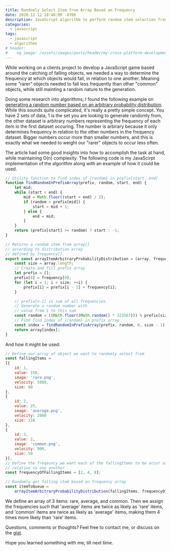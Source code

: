 ```yaml
---
title: Randomly Select Item from Array Based on Frequency
date: 2020-12-12 10:40:00 -0700
description: JavaScript algorithm to perform random item selection from an array based on a frequency array.
categories: 
  - javascript
tags:
  - javascript
  - algorithms
# header:
#    og_image: /assets/images/posts/header/my-cross-platform-development-environment.png
---
```


While working on a clients project to develop a JavaScript game based around the catching of falling objects, we needed a way to determine the frequency at which objects would fall, in relation to one another. Meaning some "rarer" objects needed to fall less frequently than other "common" objects, while still mainting a random nature to the generation.

Doing some research into algorithms, I found the following example on [generating a random number based on an arbitrary probability distribution](https://www.geeksforgeeks.org/random-number-generator-in-arbitrary-probability-distribution-fashion). While this sounds quite complicated, it's really a pretty simple concept. You have 2 sets of data, 1 is the set you are looking to generate randomly from, the other dataset is arbitrary numbers representing the frequency of each item in the first dataset occuring. The number is arbirary because it only determines frequency in relation to the other numbers in the frequency dataset. Bigger numbers occur more than smaller numbers, and this is exactly what we needed to weight our "rarer" objects to occur less often. 

The article had some good insights into how to accomplish the task at hand, while maintaining O(n) complexity. The following code is my JavaScirpt implementation of the algorithm along with an example of how it could be used.

```javascript
// Utility function to find index of {random} in prefix[start..end]
function findRandomInPrefixArray(prefix, random, start, end) {
    let mid;
    while (start < end) {
        mid = Math.floor((start + end) / 2);
        if (random > prefix[mid]) {
            start = mid + 1;
        } else {
            end = mid;
        }
    }
    return (prefix[start] >= random) ? start : -1;
}

// Returns a random item from array[]
// according to distribution array
// defined by frequency[].
export const arrayItemArbitraryProbabilityDistribution = (array, frequency) => {
    const size = array.length;
    // Create and fill prefix array
    let prefix = [];
    prefix[0] = frequency[0];
    for (let i = 1; i < size; ++i) {
        prefix[i] = prefix[i - 1] + frequency[i];
    }

    // prefix[n-1] is sum of all frequencies. 
    // Generate a random number with  
    // value from 1 to this sum  
    const random = ((Math.floor((Math.random() * 323567))) % prefix[size - 1]) + 1;
    // Find find index of {random} in prefix array
    const index = findRandomInPrefixArray(prefix, random, 0, size - 1);
    return array[index];
}
```

And how it might be used:
```javascript
// Define our array of object we want to randomly select from
const fallingItems = 
[{
    id: 1,
    value: 150,
    image: 'rare.png',
    velocity: 5000,
    size: 60
},
{
    id: 2,
    value: 25,
    image: 'average.png',
    velocity: 2000
    size: 110
},
{
    id: 3,
    value: 2,
    image: 'common.png',
    velocity: 900,
    size: 50
}];
// Define the freqeuncy we want each of the fallingItems to be occur at, 
// relative to one another
const frequencyOfFallingItems = [2, 4, 8];

// Randomly get falling item based on frequency array
const itemToQueue =
    arrayItemArbitraryProbabilityDistribution(fallingItems, frequencyOfFallingItems);
```

We define an array of 3 items: rare, average, and common. Then we assign the frequencies such that 'average' items are twice as likely as 'rare' items, and 'common' items are twice as likely as 'average' items, making them 4 times more likely than 'rare' items. 

Questions, comments or thoughts? Feel free to contact me, or discuss on the [gist](https://gist.github.com/jknopp/18bc605e325742457fbd486c1ab81bf8).

Hope you learned something with me; till next time.

